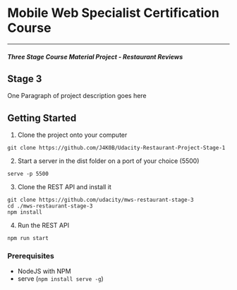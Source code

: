 # Mobile Web Specialist Certification Course

---

#### _Three Stage Course Material Project - Restaurant Reviews_

## Stage 3

One Paragraph of project description goes here

## Getting Started

1.  Clone the project onto your computer

```
git clone https://github.com/J4K0B/Udacity-Restaurant-Project-Stage-1
```

2.  Start a server in the dist folder on a port of your choice (5500)

```
serve -p 5500
```

3.  Clone the REST API and install it

```
git clone https://github.com/udacity/mws-restaurant-stage-3
cd ./mws-restaurant-stage-3
npm install
```

4.  Run the REST API

```
npm run start
```

### Prerequisites

- NodeJS with NPM
- serve (`npm install serve -g`)
